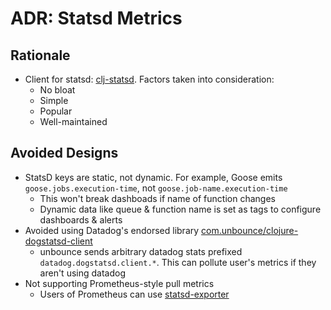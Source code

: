 ADR: Statsd Metrics
=============

Rationale
---------

- Client for statsd: [clj-statsd](https://github.com/pyr/clj-statsd). Factors taken into consideration:
  - No bloat
  - Simple 
  - Popular
  - Well-maintained

Avoided Designs
---------

- StatsD keys are static, not dynamic. For example, Goose emits `goose.jobs.execution-time`, not `goose.job-name.execution-time`
  - This won't break dashboads if name of function changes
  - Dynamic data like queue & function name is set as tags to configure dashboards & alerts
- Avoided using Datadog's endorsed library [com.unbounce/clojure-dogstatsd-client](https://github.com/unbounce/clojure-dogstatsd-client)
  - unbounce sends arbitrary datadog stats prefixed `datadog.dogstatsd.client.*`. This can pollute user's metrics if they aren't using datadog
- Not supporting Prometheus-style pull metrics
  - Users of Prometheus can use [statsd-exporter](https://github.com/prometheus/statsd_exporter)
